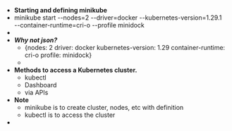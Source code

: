 - **Starting and defining minikube**
- minikube start --nodes=2 --driver=docker --kubernetes-version=1.29.1 --container-runtime=cri-o --profile minidock
-
- ***Why not  json?***
	- {nodes: 2     driver: docker    kubernetes-version: 1.29  container-runtime: cri-o  profile: minidock}
	-
- **Methods to access a Kubernetes cluster.**
	- kubectl
	- Dashboard
	- via APIs
- **Note**
	- minikube is to create cluster, nodes, etc with definition
	- kubectl is to access the cluster
-